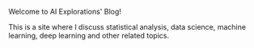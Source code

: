 Welcome to AI Explorations' Blog!

This is a site where I discuss statistical analysis, data science, machine learning, deep learning and other related topics.


